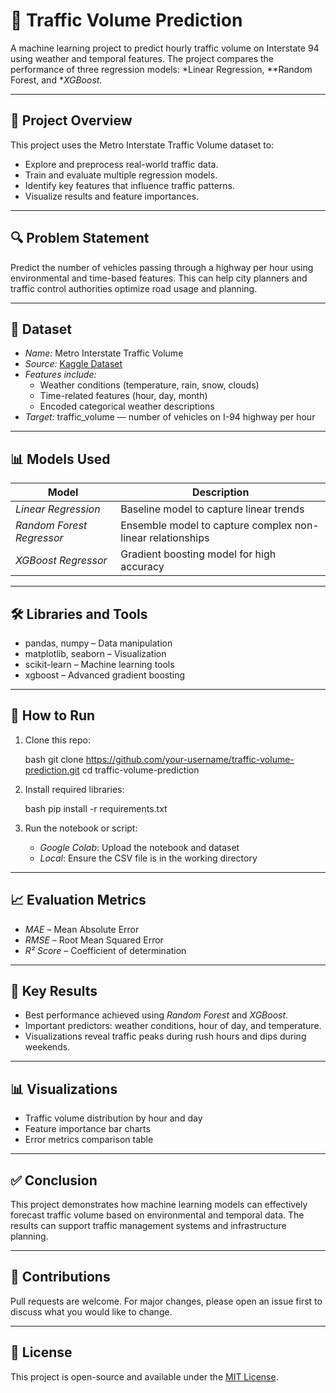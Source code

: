 # 🚦 Traffic Volume Prediction

A machine learning project to predict hourly traffic volume on Interstate 94 using weather and temporal features. The project compares the performance of three regression models: *Linear Regression, **Random Forest, and **XGBoost*.

---

## 📌 Project Overview

This project uses the Metro Interstate Traffic Volume dataset to:

- Explore and preprocess real-world traffic data.
- Train and evaluate multiple regression models.
- Identify key features that influence traffic patterns.
- Visualize results and feature importances.

---

## 🔍 Problem Statement

Predict the number of vehicles passing through a highway per hour using environmental and time-based features. This can help city planners and traffic control authorities optimize road usage and planning.

---

## 📁 Dataset

- *Name:* Metro Interstate Traffic Volume
- *Source:* [Kaggle Dataset](https://www.kaggle.com/datasets/utsa/my-encoded-traffic-volume-dataset)
- *Features include:*
  - Weather conditions (temperature, rain, snow, clouds)
  - Time-related features (hour, day, month)
  - Encoded categorical weather descriptions
- *Target:* traffic_volume — number of vehicles on I-94 highway per hour

---

## 📊 Models Used

| Model               | Description |
|--------------------|-------------|
| *Linear Regression* | Baseline model to capture linear trends |
| *Random Forest Regressor* | Ensemble model to capture complex non-linear relationships |
| *XGBoost Regressor* | Gradient boosting model for high accuracy |

---

## 🛠 Libraries and Tools

- pandas, numpy – Data manipulation
- matplotlib, seaborn – Visualization
- scikit-learn – Machine learning tools
- xgboost – Advanced gradient boosting

---

## 🧪 How to Run

1. Clone this repo:

    bash
    git clone https://github.com/your-username/traffic-volume-prediction.git
    cd traffic-volume-prediction
    

2. Install required libraries:

    bash
    pip install -r requirements.txt
    

3. Run the notebook or script:

    - *Google Colab*: Upload the notebook and dataset
    - *Local*: Ensure the CSV file is in the working directory

---

## 📈 Evaluation Metrics

- *MAE* – Mean Absolute Error
- *RMSE* – Root Mean Squared Error
- *R² Score* – Coefficient of determination

---

## 📌 Key Results

- Best performance achieved using *Random Forest* and *XGBoost*.
- Important predictors: weather conditions, hour of day, and temperature.
- Visualizations reveal traffic peaks during rush hours and dips during weekends.

---

## 📊 Visualizations

- Traffic volume distribution by hour and day
- Feature importance bar charts
- Error metrics comparison table

---

## ✅ Conclusion

This project demonstrates how machine learning models can effectively forecast traffic volume based on environmental and temporal data. The results can support traffic management systems and infrastructure planning.

---

## 🤝 Contributions

Pull requests are welcome. For major changes, please open an issue first to discuss what you would like to change.

---

## 📄 License

This project is open-source and available under the [MIT License](LICENSE).

